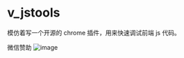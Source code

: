 # v_jstools
模仿着写一个开源的 chrome 插件，用来快速调试前端 js 代码。



微信赞助
![image](https://github.com/cilame/v_jstools/tree/main/tools/wx.png)




